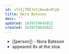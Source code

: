 ```yaml
---
id: v7xIjTNIJotj6waAv8lpk
title: Nora Bateson
desc: ''
updated: 1639759645922
created: 1639759645922
---
```



- [[person]] - Nora Bateson
- appeared 8x at the stoa
